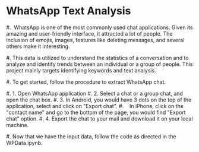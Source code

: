 # WhatsApp Text Analysis 

#.  WhatsApp is one of the most commonly used chat applications. Given its amazing and user-friendly interface, it attracted a lot of people. The inclusion of emojis, images, features like deleting messages, and several others make it interesting. 

#. This data is utilized to understand the statistics of a conversation and to analyze and identify trends between an individual or a group of people. This project mainly targets identifying keywords and text analysis. 

#. To get started, follow the procedure to extract WhatsApp chat.

#. 1. Open WhatsApp application
#. 2. Select a chat or a group chat, and open the chat box.
#. 3. In Android, you would have 3 dots on the top of the application, select and click on "Export chat".
#.    In iPhone, click on the "contact name" and go to the bottom of the page, you would find "Export chat" option.
#. 4. Export the chat to your mail and download it on your local machine. 

#. Now that we have the input data, follow the code as directed in the WPData.ipynb.  
